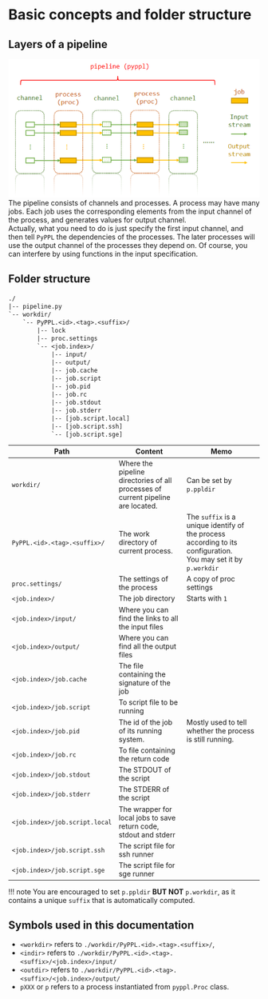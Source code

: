 # Basic concepts and folder structure

<!-- toc -->

## Layers of a pipeline
![Basic concepts](./concept.png)
The pipeline consists of channels and processes. A process may have many jobs. Each job uses the corresponding elements from the input channel of the process, and generates values for output channel.  
Actually, what you need to do is just specify the first input channel, and then tell `PyPPL` the dependencies of the processes. The later processes will use the output channel of the processes they depend on. Of course, you can interfere by using functions in the input specification.

## Folder structure
```
./
|-- pipeline.py
`-- workdir/
	`-- PyPPL.<id>.<tag>.<suffix>/
		|-- lock
		|-- proc.settings
		`-- <job.index>/
			|-- input/
			|-- output/
			|-- job.cache
			|-- job.script
			|-- job.pid
			|-- job.rc
			|-- job.stdout
			|-- job.stderr
			|-- [job.script.local]
			|-- [job.script.ssh]
			`-- [job.script.sge]
```

| Path | Content | Memo |
|------|---------|------|
|`workdir/`|Where the pipeline directories of all processes of current pipeline are located.|Can be set by `p.ppldir`|
|`PyPPL.<id>.<tag>.<suffix>/`|The work directory of current process.|The `suffix` is a unique identify of the process according to its configuration.<br/>You may set it by `p.workdir`|
|`proc.settings/`|The settings of the process|A copy of proc settings|
|`<job.index>/`|The job directory|Starts with `1`|
|`<job.index>/input/`|Where you can find the links to all the input files||
|`<job.index>/output/`|Where you can find all the output files||
|`<job.index>/job.cache`|The file containing the signature of the job||
|`<job.index>/job.script`|To script file to be running||
|`<job.index>/job.pid`|The id of the job of its running system.|Mostly used to tell whether the process is still running.|
|`<job.index>/job.rc`|To file containing the return code||
|`<job.index>/job.stdout`|The STDOUT of the script||
|`<job.index>/job.stderr`|The STDERR of the script||
|`<job.index>/job.script.local`|The wrapper for local jobs to save return code, stdout and stderr||
|`<job.index>/job.script.ssh`|The script file for ssh runner||
|`<job.index>/job.script.sge`|The script file for sge runner||

!!! note
	You are encouraged to set `p.ppldir` **BUT NOT** `p.workdir`, as it contains a unique `suffix` that is automatically computed.  

## Symbols used in this documentation
* `<workdir>` refers to `./workdir/PyPPL.<id>.<tag>.<suffix>/`,  
* `<indir>` refers to `./workdir/PyPPL.<id>.<tag>.<suffix>/<job.index>/input/`  
* `<outdir>` refers to `./workdir/PyPPL.<id>.<tag>.<suffix>/<job.index>/output/`  
* `pXXX` or `p` refers to a process instantiated from `pyppl.Proc` class.